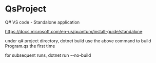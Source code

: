 # QsProject

Q# VS code - Standalone application 

https://docs.microsoft.com/en-us/quantum/install-guide/standalone

under q# project directory,
dotnet build 
use the above command to build Program.qs the first time

for subsequent runs,
dotnet run --no-build

